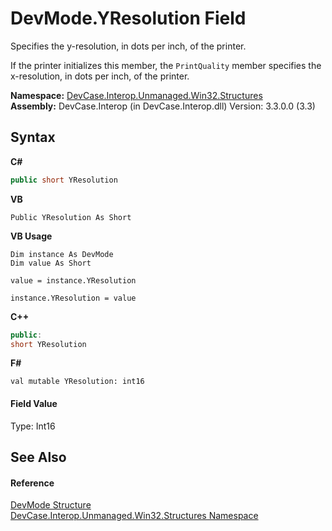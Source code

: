# DevMode.YResolution Field
 

Specifies the y-resolution, in dots per inch, of the printer. 

 If the printer initializes this member, the `PrintQuality` member specifies the x-resolution, in dots per inch, of the printer.

**Namespace:**&nbsp;<a href="N_DevCase_Interop_Unmanaged_Win32_Structures">DevCase.Interop.Unmanaged.Win32.Structures</a><br />**Assembly:**&nbsp;DevCase.Interop (in DevCase.Interop.dll) Version: 3.3.0.0 (3.3)

## Syntax

**C#**<br />
``` C#
public short YResolution
```

**VB**<br />
``` VB
Public YResolution As Short
```

**VB Usage**<br />
``` VB Usage
Dim instance As DevMode
Dim value As Short

value = instance.YResolution

instance.YResolution = value
```

**C++**<br />
``` C++
public:
short YResolution
```

**F#**<br />
``` F#
val mutable YResolution: int16
```


#### Field Value
Type: Int16

## See Also


#### Reference
<a href="T_DevCase_Interop_Unmanaged_Win32_Structures_DevMode">DevMode Structure</a><br /><a href="N_DevCase_Interop_Unmanaged_Win32_Structures">DevCase.Interop.Unmanaged.Win32.Structures Namespace</a><br />